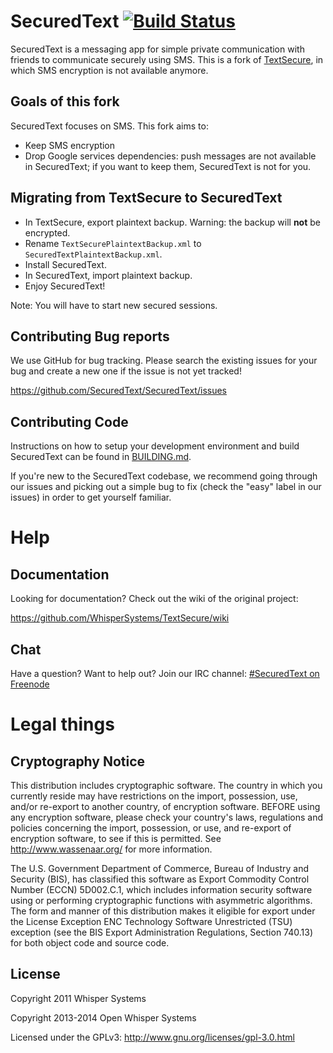 # SecuredText [![Build Status](https://travis-ci.org/SecuredText/SecuredText.svg?branch=master)](https://travis-ci.org/SecuredText/SecuredText)

SecuredText is a messaging app for simple private communication with friends to communicate securely using SMS. This is a fork of [TextSecure](https://github.com/WhisperSystems/TextSecure), in which SMS encryption is not available anymore.

## Goals of this fork

SecuredText focuses on SMS. This fork aims to:

* Keep SMS encryption
* Drop Google services dependencies: push messages are not available in SecuredText; if you want to keep them, SecuredText is not for you.

## Migrating from TextSecure to SecuredText

* In TextSecure, export plaintext backup. Warning: the backup will **not** be encrypted.
* Rename `TextSecurePlaintextBackup.xml` to `SecuredTextPlaintextBackup.xml`.
* Install SecuredText.
* In SecuredText, import plaintext backup.
* Enjoy SecuredText!

Note: You will have to start new secured sessions.

## Contributing Bug reports
We use GitHub for bug tracking. Please search the existing issues for your bug and create a new one if the issue is not yet tracked!

https://github.com/SecuredText/SecuredText/issues

## Contributing Code
Instructions on how to setup your development environment and build SecuredText can be found in  [BUILDING.md](https://github.com/SecuredText/SecuredText/blob/master/BUILDING.md).

If you're new to the SecuredText codebase, we recommend going through our issues and picking out a simple bug to fix (check the "easy" label in our issues) in order to get yourself familiar.

Help
====
## Documentation
Looking for documentation? Check out the wiki of the original project:

https://github.com/WhisperSystems/TextSecure/wiki

## Chat
Have a question? Want to help out? Join our IRC channel: [#SecuredText on Freenode](http://webchat.freenode.net/?channels=SecuredText)

# Legal things
## Cryptography Notice

This distribution includes cryptographic software. The country in which you currently reside may have restrictions on the import, possession, use, and/or re-export to another country, of encryption software.
BEFORE using any encryption software, please check your country's laws, regulations and policies concerning the import, possession, or use, and re-export of encryption software, to see if this is permitted.
See <http://www.wassenaar.org/> for more information.

The U.S. Government Department of Commerce, Bureau of Industry and Security (BIS), has classified this software as Export Commodity Control Number (ECCN) 5D002.C.1, which includes information security software using or performing cryptographic functions with asymmetric algorithms.
The form and manner of this distribution makes it eligible for export under the License Exception ENC Technology Software Unrestricted (TSU) exception (see the BIS Export Administration Regulations, Section 740.13) for both object code and source code.

## License

Copyright 2011 Whisper Systems

Copyright 2013-2014 Open Whisper Systems

Licensed under the GPLv3: http://www.gnu.org/licenses/gpl-3.0.html
